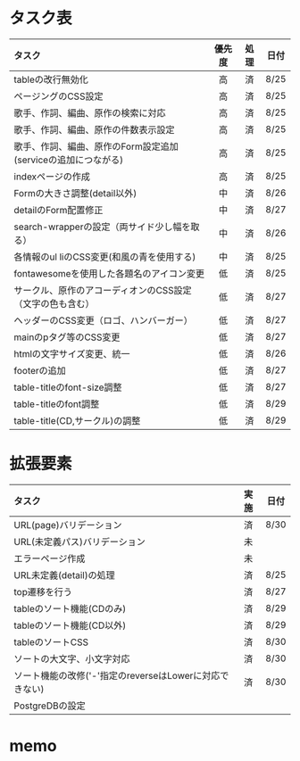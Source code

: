 # タスク表
| タスク | 優先度 | 処理 | 日付 |
| :--- | :---: | :---: | :---: |
| tableの改行無効化 | 高 | 済 | 8/25 |
| ページングのCSS設定 | 高 | 済 | 8/25 |
| 歌手、作詞、編曲、原作の検索に対応 | 高 | 済 | 8/25 |
| 歌手、作詞、編曲、原作の件数表示設定 | 高 | 済 | 8/25 |
| 歌手、作詞、編曲、原作のForm設定追加(serviceの追加につながる) | 高 | 済 | 8/25 |
| indexページの作成 | 高 | 済 | 8/25 |
| Formの大きさ調整(detail以外) | 中 | 済 | 8/26 |
| detailのForm配置修正 | 中 | 済 | 8/27 |
| search-wrapperの設定（両サイド少し幅を取る） | 中 | 済 | 8/26 |
| 各情報のul liのCSS変更(和風の青を使用する) | 中 | 済 | 8/25 |
| fontawesomeを使用した各題名のアイコン変更 | 低 | 済 | 8/25 |
| サークル、原作のアコーディオンのCSS設定（文字の色も含む） | 低 | 済 | 8/27 |
| ヘッダーのCSS変更（ロゴ、ハンバーガー） | 低 | 済 | 8/27 |
| mainのpタグ等のCSS変更 | 低 | 済 | 8/27 |
| htmlの文字サイズ変更、統一 | 低 | 済 | 8/26 |
| footerの追加 | 低 | 済 | 8/27 |
| table-titleのfont-size調整 | 低 | 済 | 8/27 |
| table-titleのfont調整 | 低 | 済 | 8/29 |
| table-title(CD,サークル)の調整 | 低 | 済 | 8/29 |

# 拡張要素
| タスク | 実施 | 日付 |
| :--- | :---: | :---: |
| URL(page)バリデーション | 済 | 8/30 |
| URL(未定義パス)バリデーション | 未 |  |
| エラーページ作成 | 未 |  |
| URL未定義(detail)の処理 | 済 | 8/25 |
| top遷移を行う | 済 | 8/27 |
| tableのソート機能(CDのみ) | 済 | 8/29 |
| tableのソート機能(CD以外) | 済 | 8/29 |
| tableのソートCSS | 済 | 8/30 |
| ソートの大文字、小文字対応 | 済 | 8/30 |
| ソート機能の改修('-'指定のreverseはLowerに対応できない) | 済 | 8/30 |
| PostgreDBの設定 |  |  |

# memo
~~~python

~~~
~~~html

~~~
